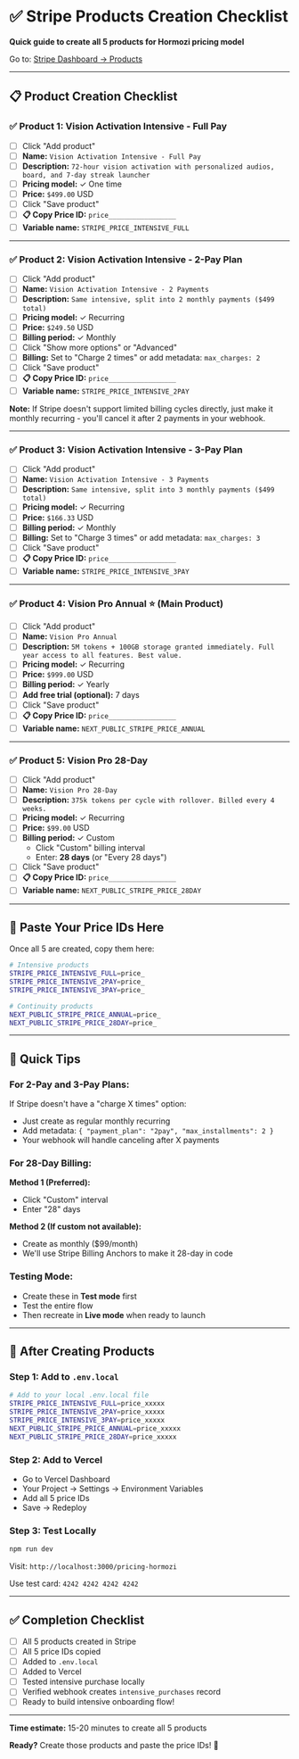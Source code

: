# ✅ Stripe Products Creation Checklist

**Quick guide to create all 5 products for Hormozi pricing model**

Go to: [Stripe Dashboard → Products](https://dashboard.stripe.com/test/products)

---

## 📋 Product Creation Checklist

### ✅ Product 1: Vision Activation Intensive - Full Pay

- [ ] Click "Add product"
- [ ] **Name:** `Vision Activation Intensive - Full Pay`
- [ ] **Description:** `72-hour vision activation with personalized audios, board, and 7-day streak launcher`
- [ ] **Pricing model:** ✓ One time
- [ ] **Price:** `$499.00` USD
- [ ] Click "Save product"
- [ ] **📋 Copy Price ID:** `price_________________`
- [ ] **Variable name:** `STRIPE_PRICE_INTENSIVE_FULL`

---

### ✅ Product 2: Vision Activation Intensive - 2-Pay Plan

- [ ] Click "Add product"
- [ ] **Name:** `Vision Activation Intensive - 2 Payments`
- [ ] **Description:** `Same intensive, split into 2 monthly payments ($499 total)`
- [ ] **Pricing model:** ✓ Recurring
- [ ] **Price:** `$249.50` USD
- [ ] **Billing period:** ✓ Monthly
- [ ] Click "Show more options" or "Advanced"
- [ ] **Billing:** Set to "Charge 2 times" or add metadata: `max_charges: 2`
- [ ] Click "Save product"
- [ ] **📋 Copy Price ID:** `price_________________`
- [ ] **Variable name:** `STRIPE_PRICE_INTENSIVE_2PAY`

**Note:** If Stripe doesn't support limited billing cycles directly, just make it monthly recurring - you'll cancel it after 2 payments in your webhook.

---

### ✅ Product 3: Vision Activation Intensive - 3-Pay Plan

- [ ] Click "Add product"
- [ ] **Name:** `Vision Activation Intensive - 3 Payments`
- [ ] **Description:** `Same intensive, split into 3 monthly payments ($499 total)`
- [ ] **Pricing model:** ✓ Recurring
- [ ] **Price:** `$166.33` USD
- [ ] **Billing period:** ✓ Monthly
- [ ] **Billing:** Set to "Charge 3 times" or add metadata: `max_charges: 3`
- [ ] Click "Save product"
- [ ] **📋 Copy Price ID:** `price_________________`
- [ ] **Variable name:** `STRIPE_PRICE_INTENSIVE_3PAY`

---

### ✅ Product 4: Vision Pro Annual ⭐ (Main Product)

- [ ] Click "Add product"
- [ ] **Name:** `Vision Pro Annual`
- [ ] **Description:** `5M tokens + 100GB storage granted immediately. Full year access to all features. Best value.`
- [ ] **Pricing model:** ✓ Recurring
- [ ] **Price:** `$999.00` USD
- [ ] **Billing period:** ✓ Yearly
- [ ] **Add free trial (optional):** 7 days
- [ ] Click "Save product"
- [ ] **📋 Copy Price ID:** `price_________________`
- [ ] **Variable name:** `NEXT_PUBLIC_STRIPE_PRICE_ANNUAL`

---

### ✅ Product 5: Vision Pro 28-Day

- [ ] Click "Add product"
- [ ] **Name:** `Vision Pro 28-Day`
- [ ] **Description:** `375k tokens per cycle with rollover. Billed every 4 weeks.`
- [ ] **Pricing model:** ✓ Recurring
- [ ] **Price:** `$99.00` USD
- [ ] **Billing period:** ✓ Custom
  - Click "Custom" billing interval
  - Enter: **28 days** (or "Every 28 days")
- [ ] Click "Save product"
- [ ] **📋 Copy Price ID:** `price_________________`
- [ ] **Variable name:** `NEXT_PUBLIC_STRIPE_PRICE_28DAY`

---

## 📝 Paste Your Price IDs Here

Once all 5 are created, copy them here:

```bash
# Intensive products
STRIPE_PRICE_INTENSIVE_FULL=price_
STRIPE_PRICE_INTENSIVE_2PAY=price_
STRIPE_PRICE_INTENSIVE_3PAY=price_

# Continuity products  
NEXT_PUBLIC_STRIPE_PRICE_ANNUAL=price_
NEXT_PUBLIC_STRIPE_PRICE_28DAY=price_
```

---

## 🎯 Quick Tips

### For 2-Pay and 3-Pay Plans:

If Stripe doesn't have a "charge X times" option:
- Just create as regular monthly recurring
- Add metadata: `{ "payment_plan": "2pay", "max_installments": 2 }`
- Your webhook will handle canceling after X payments

### For 28-Day Billing:

**Method 1 (Preferred):**
- Click "Custom" interval
- Enter "28" days

**Method 2 (If custom not available):**
- Create as monthly ($99/month)
- We'll use Stripe Billing Anchors to make it 28-day in code

### Testing Mode:

- Create these in **Test mode** first
- Test the entire flow
- Then recreate in **Live mode** when ready to launch

---

## 🔄 After Creating Products

### Step 1: Add to `.env.local`

```bash
# Add to your local .env.local file
STRIPE_PRICE_INTENSIVE_FULL=price_xxxxx
STRIPE_PRICE_INTENSIVE_2PAY=price_xxxxx
STRIPE_PRICE_INTENSIVE_3PAY=price_xxxxx
NEXT_PUBLIC_STRIPE_PRICE_ANNUAL=price_xxxxx
NEXT_PUBLIC_STRIPE_PRICE_28DAY=price_xxxxx
```

### Step 2: Add to Vercel

- Go to Vercel Dashboard
- Your Project → Settings → Environment Variables
- Add all 5 price IDs
- Save → Redeploy

### Step 3: Test Locally

```bash
npm run dev
```

Visit: `http://localhost:3000/pricing-hormozi`

Use test card: `4242 4242 4242 4242`

---

## ✅ Completion Checklist

- [ ] All 5 products created in Stripe
- [ ] All 5 price IDs copied
- [ ] Added to `.env.local`
- [ ] Added to Vercel
- [ ] Tested intensive purchase locally
- [ ] Verified webhook creates `intensive_purchases` record
- [ ] Ready to build intensive onboarding flow!

---

**Time estimate:** 15-20 minutes to create all 5 products

**Ready?** Create those products and paste the price IDs! 🚀


